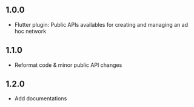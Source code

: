 ## 1.0.0

* Flutter plugin: Public APIs availables for creating and managing an ad hoc network

## 1.1.0

* Reformat code & minor public API changes

## 1.2.0

* Add documentations